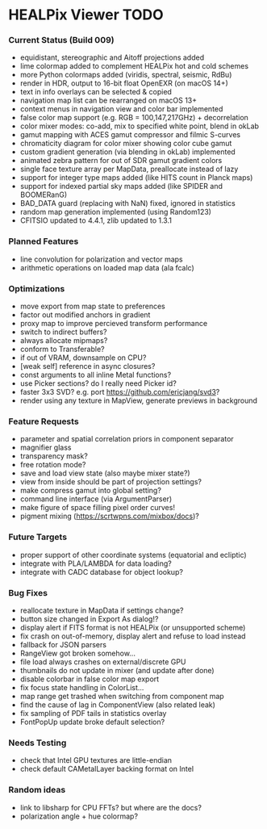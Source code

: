 # HEALPix Viewer TODO

### Current Status (Build 009)

- equidistant, stereographic and Aitoff projections added
- lime colormap added to complement HEALPix hot and cold schemes
- more Python colormaps added (viridis, spectral, seismic, RdBu)
- render in HDR, output to 16-bit float OpenEXR (on macOS 14+)
- text in info overlays can be selected & copied
- navigation map list can be rearranged on macOS 13+
- context menus in navigation view and color bar implemented
- false color map support (e.g. RGB = 100,147,217GHz) + decorrelation
- color mixer modes: co-add, mix to specified white point, blend in okLab
- gamut mapping with ACES gamut compressor and filmic S-curves
- chromaticity diagram for color mixer showing color cube gamut
- custom gradient generation (via blending in okLab) implemented
- animated zebra pattern for out of SDR gamut gradient colors
- single face texture array per MapData, preallocate instead of lazy
- support for integer type maps added (like HITS count in Planck maps)
- support for indexed partial sky maps added (like SPIDER and BOOMERanG)
- BAD_DATA guard (replacing with NaN) fixed, ignored in statistics
- random map generation implemented (using Random123)
- CFITSIO updated to 4.4.1, zlib updated to 1.3.1

### Planned Features

- line convolution for polarization and vector maps
- arithmetic operations on loaded map data (ala fcalc)

### Optimizations

- move export from map state to preferences
- factor out modified anchors in gradient
- proxy map to improve percieved transform performance
- switch to indirect buffers?
- always allocate mipmaps?
- conform to Transferable?
- if out of VRAM, downsample on CPU?
- [weak self] reference in async closures?
- const arguments to all inline Metal functions?
- use Picker sections? do I really need Picker id?
- faster 3x3 SVD? e.g. port https://github.com/ericjang/svd3?
- render using any texture in MapView, generate previews in background

### Feature Requests

- parameter and spatial correlation priors in component separator
- magnifier glass
- transparency mask?
- free rotation mode?
- save and load view state (also maybe mixer state?)
- view from inside should be part of projection settings?
- make compress gamut into global setting?
- command line interface (via ArgumentParser)
- make figure of space filling pixel order curves!
- pigment mixing (https://scrtwpns.com/mixbox/docs)?

### Future Targets

- proper support of other coordinate systems (equatorial and ecliptic)
- integrate with PLA/LAMBDA for data loading?
- integrate with CADC database for object lookup?

### Bug Fixes

- reallocate texture in MapData if settings change?
- button size changed in Export As dialog!?
- display alert if FITS format is not HEALPix (or unsupported scheme)
- fix crash on out-of-memory, display alert and refuse to load instead
- fallback for JSON parsers
- RangeView got broken somehow...
- file load always crashes on external/discrete GPU
- thumbnails do not update in mixer (and update after done)
- disable colorbar in false color map export
- fix focus state handling in ColorList...
- map range get trashed when switching from component map
- find the cause of lag in ComponentView (also related leak)
- fix sampling of PDF tails in statistics overlay
- FontPopUp update broke default selection?

### Needs Testing

- check that Intel GPU textures are little-endian
- check default CAMetalLayer backing format on Intel

### Random ideas
- link to libsharp for CPU FFTs? but where are the docs?
- polarization angle + hue colormap?
